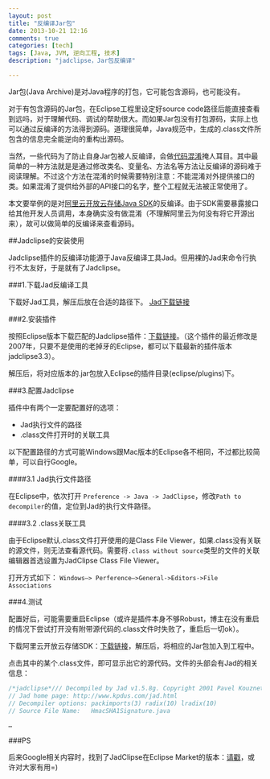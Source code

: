 ```yaml
---
layout: post
title: "反编译Jar包"
date: 2013-10-21 12:16
comments: true
categories: [tech]
tags: [Java, JVM, 逆向工程, 技术]
description: "jadclipse，Jar包反编译"

---
```



Jar包(Java Archive)是对Java程序的打包，它可能包含源码，也可能没有。

对于有包含源码的Jar包，在Eclipse工程里设定好source code路径后能直接查看到远吗，对于理解代码、调试的帮助很大。而如果Jar包没有打包源码，实际上也可以通过反编译的方法得到源码。道理很简单，Java规范中，生成的.class文件所包含的信息完全能逆向的重构出源码。

当然，一些代码为了防止自身Jar包被人反编译，会做[代码混淆](http://zh.wikipedia.org/wiki/%E4%BB%A3%E7%A0%81%E6%B7%B7%E6%B7%86)掩人耳目。其中最简单的一种方法就是是通过修改类名、变量名、方法名等方法让反编译的源码难于阅读理解。不过这个方法在混淆的时候需要特别注意：不能混淆对外提供接口的类。如果混淆了提供给外部的API接口的名字，整个工程就无法被正常使用了。

本文要举例的是对[阿里云开放云存储Java SDK](http://help.aliyun.com/origin?helpId=664)的反编译。由于SDK需要暴露接口给其他开发人员调用，本身确实没有做混淆（不理解阿里云为何没有将它开源出来），故可以做简单的反编译来查看源码。

<!--more-->

##Jadclipse的安装使用

Jadclipse插件的反编译功能源于Java反编译工具Jad。但用裸的Jad来命令行执行不太友好，于是就有了Jadclipse。


###1.下载Jad反编译工具

下载好Jad工具，解压后放在合适的路径下。
[Jad下载链接](http://varaneckas.com/jad/)


###2.安装插件

按照Eclipse版本下载匹配的Jadclipse插件：[下载链接](http://sourceforge.net/projects/jadclipse/files/?source=navbar)。（这个插件的最近修改是2007年，只要不是使用的老掉牙的Eclipse，都可以下载最新的插件版本jadclipse3.3）。

解压后，将对应版本的.jar包放入Eclipse的插件目录(eclipse/plugins)下。


###3.配置Jadclipse

插件中有两个一定要配置好的选项：

* Jad执行文件的路径
* .class文件打开时的关联工具

以下配置路径的方式可能Windows跟Mac版本的Eclipse各不相同，不过都比较简单，可以自行Google。

####3.1 Jad执行文件路径

在Eclipse中，依次打开 `Preference -> Java -> JadClipse`，修改`Path to decompiler`的值，定位到Jad的执行文件路径。

####3.2 .class关联工具

由于Eclipse默认.class文件打开使用的是Class File Viewer，如果.class没有关联的源文件，则无法查看源代码。需要将`.class without source`类型的文件的关联编辑器首选设置为JadClipse Class File Viewer。

打开方式如下： `Windows—> Perference—>General->Editors->File Associations`

###4.测试

配置好后，可能需要重启Eclipse（或许是插件本身不够Robust，博主在没有重启的情况下尝试打开没有附带源代码的.class文件时失败了，重启后一切ok）。

下载阿里云开放云存储SDK：[下载链接](http://help.aliyun.com/origin?helpId=664)，解压后，将相应的Jar包加入到工程中。

点击其中的某个.class文件，即可显示出它的源代码。文件的头部会有Jad的相关信息：

```java
/*jadclipse*/// Decompiled by Jad v1.5.8g. Copyright 2001 Pavel Kouznetsov.
// Jad home page: http://www.kpdus.com/jad.html
// Decompiler options: packimports(3) radix(10) lradix(10) 
// Source File Name:   HmacSHA1Signature.java

…

```


###PS

后来Google相关内容时，找到了JadClipse在Eclipse Market的版本：[请戳](http://marketplace.eclipse.org/content/jadclipse-eclipse-4x)，或许对大家有用=)